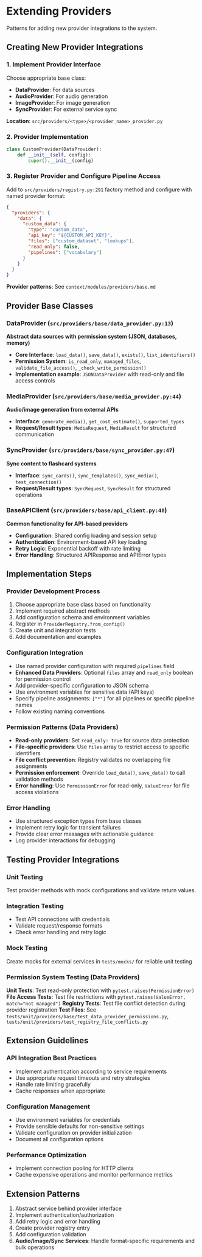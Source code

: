 # Extending Providers

Patterns for adding new provider integrations to the system.

## Creating New Provider Integrations

### 1. Implement Provider Interface
Choose appropriate base class:
- **DataProvider**: For data sources
- **AudioProvider**: For audio generation
- **ImageProvider**: For image generation
- **SyncProvider**: For external service sync

**Location**: `src/providers/<type>/<provider_name>_provider.py`

### 2. Provider Implementation
```python
class CustomProvider(DataProvider):
    def __init__(self, config):
        super().__init__(config)
```

### 3. Register Provider and Configure Pipeline Access
Add to `src/providers/registry.py:291` factory method and configure with named provider format:
```json
{
  "providers": {
    "data": {
      "custom_data": {
        "type": "custom_data",
        "api_key": "${CUSTOM_API_KEY}",
        "files": ["custom_dataset", "lookups"],
        "read_only": false,
        "pipelines": ["vocabulary"]
      }
    }
  }
}
```

**Provider patterns**: See `context/modules/providers/base.md`

## Provider Base Classes

### DataProvider (`src/providers/base/data_provider.py:13`)
**Abstract data sources with permission system (JSON, databases, memory)**
- **Core Interface**: `load_data()`, `save_data()`, `exists()`, `list_identifiers()`
- **Permission System**: `is_read_only`, `managed_files`, `validate_file_access()`, `_check_write_permission()`
- **Implementation example**: `JSONDataProvider` with read-only and file access controls

### MediaProvider (`src/providers/base/media_provider.py:44`)
**Audio/image generation from external APIs**
- **Interface**: `generate_media()`, `get_cost_estimate()`, `supported_types`
- **Request/Result types**: `MediaRequest`, `MediaResult` for structured communication

### SyncProvider (`src/providers/base/sync_provider.py:47`)
**Sync content to flashcard systems**
- **Interface**: `sync_cards()`, `sync_templates()`, `sync_media()`, `test_connection()`
- **Request/Result types**: `SyncRequest`, `SyncResult` for structured operations

### BaseAPIClient (`src/providers/base/api_client.py:48`)
**Common functionality for API-based providers**
- **Configuration**: Shared config loading and session setup
- **Authentication**: Environment-based API key loading
- **Retry Logic**: Exponential backoff with rate limiting
- **Error Handling**: Structured APIResponse and APIError types

## Implementation Steps

### Provider Development Process
1. Choose appropriate base class based on functionality
2. Implement required abstract methods
3. Add configuration schema and environment variables
4. Register in `ProviderRegistry.from_config()`
5. Create unit and integration tests
6. Add documentation and examples

### Configuration Integration
- Use named provider configuration with required `pipelines` field
- **Enhanced Data Providers**: Optional `files` array and `read_only` boolean for permission control
- Add provider-specific configuration to JSON schema
- Use environment variables for sensitive data (API keys)
- Specify pipeline assignments: `["*"]` for all pipelines or specific pipeline names
- Follow existing naming conventions

### Permission Patterns (Data Providers)
- **Read-only providers**: Set `read_only: true` for source data protection
- **File-specific providers**: Use `files` array to restrict access to specific identifiers
- **File conflict prevention**: Registry validates no overlapping file assignments
- **Permission enforcement**: Override `load_data()`, `save_data()` to call validation methods
- **Error handling**: Use `PermissionError` for read-only, `ValueError` for file access violations

### Error Handling
- Use structured exception types from base classes
- Implement retry logic for transient failures
- Provide clear error messages with actionable guidance
- Log provider interactions for debugging

## Testing Provider Integrations

### Unit Testing
Test provider methods with mock configurations and validate return values.

### Integration Testing
- Test API connections with credentials
- Validate request/response formats
- Check error handling and retry logic

### Mock Testing
Create mocks for external services in `tests/mocks/` for reliable unit testing

### Permission System Testing (Data Providers)
**Unit Tests**: Test read-only protection with `pytest.raises(PermissionError)`
**File Access Tests**: Test file restrictions with `pytest.raises(ValueError, match="not managed")`
**Registry Tests**: Test file conflict detection during provider registration
**Test Files**: See `tests/unit/providers/base/test_data_provider_permissions.py`, `tests/unit/providers/test_registry_file_conflicts.py`

## Extension Guidelines

### API Integration Best Practices
- Implement authentication according to service requirements
- Use appropriate request timeouts and retry strategies
- Handle rate limiting gracefully
- Cache responses when appropriate

### Configuration Management
- Use environment variables for credentials
- Provide sensible defaults for non-sensitive settings
- Validate configuration on provider initialization
- Document all configuration options

### Performance Optimization
- Implement connection pooling for HTTP clients
- Cache expensive operations and monitor performance metrics

## Extension Patterns
1. Abstract service behind provider interface
2. Implement authentication/authorization
3. Add retry logic and error handling
4. Create provider registry entry
5. Add configuration validation
6. **Audio/Image/Sync Services**: Handle format-specific requirements and bulk operations
